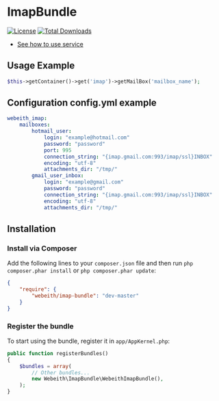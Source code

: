 ImapBundle
=====
[![License](https://poser.pugx.org/webeith/imap-bundle/license.png)](https://packagist.org/packages/webeith/imap-bundle)
[![Total Downloads](https://poser.pugx.org/webeith/imap-bundle/downloads.png)](https://packagist.org/packages/webeith/dnsbl-bundle)

* [See how to use service](http://github.com/webeith/php-imap)

Usage Example
-------------

``` php
$this->getContainer()->get('imap')->getMailBox('mailbox_name');
```
Configuration config.yml example
-------------

``` yml
webeith_imap:
    mailboxes:
        hotmail_user:
            login: "example@hotmail.com"
            password: "password"
            port: 995
            connection_string: "{imap.gmail.com:993/imap/ssl}INBOX"
            encoding: "utf-8"
            attachments_dir: "/tmp/"
        gmail_user_inbox:
            login: "example@gmail.com"
            password: "password"
            connection_string: "{imap.gmail.com:993/imap/ssl}INBOX"
            encoding: "utf-8"
            attachments_dir: "/tmp/"

```
## Installation

### Install via Composer

Add the following lines to your `composer.json` file and then run `php composer.phar install` or `php composer.phar update`:

```json
{
    "require": {
        "webeith/imap-bundle": "dev-master"
    }
}
```

### Register the bundle

To start using the bundle, register it in `app/AppKernel.php`:

```php
public function registerBundles()
{
    $bundles = array(
        // Other bundles...
        new Webeith\ImapBundle\WebeithImapBundle(),
    );
}
```
